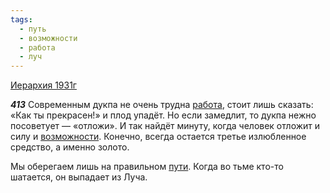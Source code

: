 ```yaml
---
tags:
  - путь
  - возможности
  - работа
  - луч
---
```


[Иерархия 1931г](https://127.0.0.1:4002/agni/1931)

___413___
Современным дукпа не очень трудна [работа](../../../tags/#работа), стоит лишь сказать: «Как ты прекрасен!» и плод упадёт. Но если замедлит, то дукпа нежно посоветует — «отложи». И так найдёт минуту, когда человек отложит и силу и [возможности](../../../tags/#возможности). Конечно, всегда остается третье излюбленное средство, а именно золото.   

Мы оберегаем лишь на правильном [пути](../../../tags/#путь). Когда во тьме кто-то шатается, он выпадает из Луча.   

